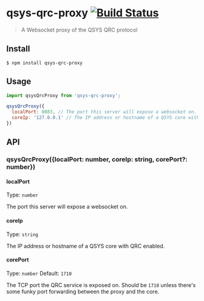 # qsys-qrc-proxy [![Build Status](https://travis-ci.com/jamestalmage/qsys-qrc-proxy.svg?branch=master)](https://travis-ci.com/github/jamestalmage/qsys-qrc-proxy)

> A Websocket proxy of the QSYS QRC protocol

## Install

```
$ npm install qsys-qrc-proxy
```

## Usage

```js
import qsysQrcProxy from 'qsys-qrc-proxy';

qsysQrcProxy({
  localPort: 8083, // The port this server will expose a websocket on.
  coreIp: '127.0.0.1' // The IP address or hostname of a QSYS core with QRC enabled.
})
```

## API

### qsysQrcProxy({localPort: number, coreIp: string, corePort?: number})

#### localPort

Type: `number`

The port this server will expose a websocket on.

#### coreIp

Type: `string`

The IP address or hostname of a QSYS core with QRC enabled.

#### corePort

Type: `number`
Default: `1710`

The TCP port the QRC service is exposed on. Should be `1710` unless there's some funky port forwarding between the proxy and the core.
